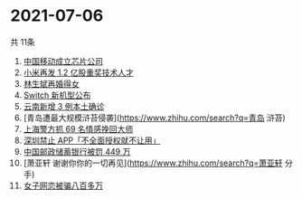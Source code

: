 # 2021-07-06
  共 11条

  <!-- BEGIN -->
  <!-- 最后更新时间:Tue Jul 06 2021 17:16:36 GMT+0000 (Coordinated Universal Time) -->
  1. [中国移动成立芯片公司](https://www.zhihu.com/search?q=中国移动)
1. [小米再发 1.2 亿股重奖技术人才](https://www.zhihu.com/search?q=小米)
1. [林生斌再婚得女](https://www.zhihu.com/search?q=林生斌)
1. [Switch 新机型公布](https://www.zhihu.com/search?q=switch)
1. [云南新增 3 例本土确诊](https://www.zhihu.com/search?q=云南疫情)
1. [青岛遭最大规模浒苔侵袭](https://www.zhihu.com/search?q=青岛 浒苔)
1. [上海警方抓 69 名情感挽回大师](https://www.zhihu.com/search?q=情感挽回)
1. [深圳禁止 APP「不全面授权就不让用」](https://www.zhihu.com/search?q=大数据杀熟)
1. [中国邮政储蓄银行被罚 449 万](https://www.zhihu.com/search?q=中国邮政储蓄银行)
1. [萧亚轩 谢谢你你的一切再见](https://www.zhihu.com/search?q=萧亚轩 分手)
1. [女子网恋被骗八百多万](https://www.zhihu.com/search?q=网恋被骗)
  <!-- END -->
  